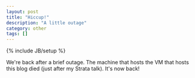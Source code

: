 ```yaml
---
layout: post
title: "Hiccup!"
description: "A little outage"
category: other
tags: []
---
```

{% include JB/setup %}

We're back after a brief outage. The machine that hosts the VM that hosts this blog died (just after my Strata talk). It's now back!
